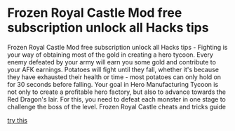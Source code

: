 # Frozen Royal Castle Mod free subscription unlock all Hacks tips

Frozen Royal Castle Mod free subscription unlock all Hacks tips - Fighting is your way of obtaining most of the gold in creating a hero tycoon. Every enemy defeated by your army will earn you some gold and contribute to your AFK earnings. Potatoes will fight until they fall, whether it's because they have exhausted their health or time - most potatoes can only hold on for 30 seconds before falling. Your goal in Hero Manufacturing Tycoon is not only to create a profitable hero factory, but also to advance towards the Red Dragon's lair. For this, you need to defeat each monster in one stage to challenge the boss of the level. Frozen Royal Castle cheats and tricks guide

[try this](https://fureway.top/frozen-royal-castle/)

